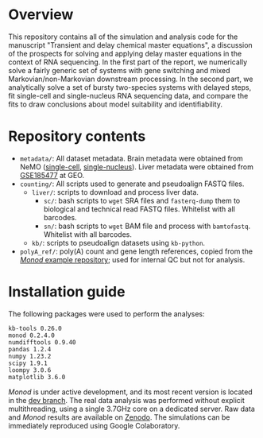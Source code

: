 # Overview
This repository contains all of the simulation and analysis code for the manuscript "Transient and delay chemical master equations", a discussion of the prospects for solving and applying delay master equations in the context of RNA sequencing. In the first part of the report, we numerically solve a fairly generic set of systems with gene switching and mixed Markovian/non-Markovian downstream processing.  In the second part, we analytically solve a set of bursty two-species systems with delayed steps, fit single-cell and single-nucleus RNA sequencing data, and compare the fits to draw conclusions about model suitability and identifiability.

# Repository contents

* `metadata/`: All dataset metadata. Brain metadata were obtained from NeMO ([single-cell](https://data.nemoarchive.org/biccn/grant/u19_zeng/zeng/transcriptome/scell/10x_v3/mouse/processed/analysis/10X_cells_v3_AIBS/), [single-nucleus](https://data.nemoarchive.org/biccn/grant/u19_zeng/zeng/transcriptome/sncell/10x_v3/mouse/processed/analysis/10X_nuclei_v3_AIBS/)). Liver metadata were obtained from [GSE185477](https://www.ncbi.nlm.nih.gov/geo/query/acc.cgi?acc=GSE185477) at GEO.
* `counting/`: All scripts used to generate and pseudoalign FASTQ files.
  * `liver/`: scripts to download and process liver data.
    * `sc/`: bash scripts to `wget` SRA files and `fasterq-dump` them to biological and technical read FASTQ files. Whitelist with all barcodes.
    * `sn/`: bash scripts to `wget` BAM file and process with `bamtofastq`. Whitelist with all barcodes.
  * `kb/`: scripts to pseudoalign datasets using `kb-python`. 
* `polyA_ref/`: poly(A) count and gene length references, copied from the [*Monod* example repository](https://github.com/pachterlab/monod_examples); used for internal QC but not for analysis.

# Installation guide

The following packages were used to perform the analyses:
```
kb-tools 0.26.0
monod 0.2.4.0
numdifftools 0.9.40
pandas 1.2.4
numpy 1.23.2
scipy 1.9.1
loompy 3.0.6
matplotlib 3.6.0
```

*Monod* is under active development, and its most recent version is located in the [dev branch](https://github.com/pachterlab/monod/tree/dev). The real data analysis was performed without explicit multithreading, using a single 3.7GHz core on a dedicated server. Raw data and *Monod* results are available on [Zenodo](https://zenodo.org/record/7217195). The simulations can be immediately reproduced using Google Colaboratory. 


